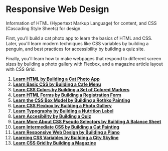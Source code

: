 # Responsive Web Design

Information of HTML (Hypertext Markup Language) for content, and CSS (Cascading Style Sheets) for design.

First, you'll build a cat photo app to learn the basics of HTML and CSS. Later, you'll learn modern techniques like CSS variables by building a penguin, and best practices for accessibility by building a quiz site.

Finally, you'll learn how to make webpages that respond to different screen sizes by building a photo gallery with Flexbox, and a magazine article layout with CSS Grid.

1. **[Learn HTML by Building a Cat Photo App](./cat-photo-app/)**  
2. **[Learn Basic CSS by Building a Cafe Menu](./cafe-menu/)**  
3. **[Learn CSS Colors by Building a Set of Colored Markers](./colored-markers/)**  
4. **[Learn HTML Forms by Building a Registration Form](./registration-form/)**  
5. **[Learn the CSS Box Model by Building a Rothko Painting](./rothko-painting/)**  
6. **[Learn CSS Flexbox by Building a Photo Gallery](./photo-gallery/)**
7. **[Learn Typography by Building a Nutrition Label](./nutrition-label/)**
8. **[Learn Accesibility by Building a Quiz](./quiz/)**
9. **[Learn More About CSS Pseudo Selectors by Building A Balance Sheet](./balance-sheet/)**
10. **[Learn Intermediate CSS by Building a Cat Painting](./cat-painting/)**
11. **[Learn Responsive Web Design by Building a Piano](./piano/)**
12. **[Learning CSS Variables by Building a City Skyline](./city-skyline/)**
13. **[Learn CSS Grid by Building a Magazine](./magazine/)**